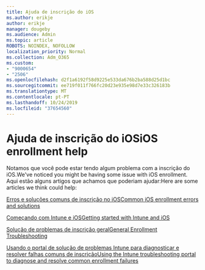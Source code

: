 ```yaml
---
title: Ajuda de inscrição do iOS
ms.author: erikje
author: erikje
manager: dougeby
ms.audience: Admin
ms.topic: article
ROBOTS: NOINDEX, NOFOLLOW
localization_priority: Normal
ms.collection: Adm_O365
ms.custom:
- "9000654"
- "2506"
ms.openlocfilehash: d2f1a6192f58d9225e533da676b2ba588d25d1bc
ms.sourcegitcommit: ee719f011f766fc20d23e935e98d7e33c326183b
ms.translationtype: MT
ms.contentlocale: pt-PT
ms.lasthandoff: 10/24/2019
ms.locfileid: "37654560"
---
```

# <a name="ios-enrollment-help"></a><span data-ttu-id="dec25-102">Ajuda de inscrição do iOS</span><span class="sxs-lookup"><span data-stu-id="dec25-102">iOS enrollment help</span></span>

<span data-ttu-id="dec25-103">Notamos que você pode estar tendo algum problema com a inscrição do iOS.</span><span class="sxs-lookup"><span data-stu-id="dec25-103">We've noticed you might be having some issue with iOS enrollment.</span></span> <span data-ttu-id="dec25-104">Aqui estão alguns artigos que achamos que poderiam ajudar:</span><span class="sxs-lookup"><span data-stu-id="dec25-104">Here are some articles we think could help:</span></span> 

[<span data-ttu-id="dec25-105">Erros e soluções comuns de inscrição no iOS</span><span class="sxs-lookup"><span data-stu-id="dec25-105">Common iOS enrollment errors and solutions</span></span>](https://support.microsoft.com/help/4039809/troubleshooting-ios-device-enrollment-in-intune)

[<span data-ttu-id="dec25-106">Começando com Intune e iOS</span><span class="sxs-lookup"><span data-stu-id="dec25-106">Getting started with Intune and iOS</span></span>](https://docs.microsoft.com/intune/enrollment/ios-enroll)

[<span data-ttu-id="dec25-107">Solução de problemas de inscrição geral</span><span class="sxs-lookup"><span data-stu-id="dec25-107">General Enrollment Troubleshooting</span></span>](https://docs.microsoft.com/intune/enrollment/troubleshoot-device-enrollment-in-intune)

[<span data-ttu-id="dec25-108">Usando o portal de solução de problemas Intune para diagnosticar e resolver falhas comuns de inscrição</span><span class="sxs-lookup"><span data-stu-id="dec25-108">Using the Intune troubleshooting portal to diagnose and resolve common enrollment failures</span></span>](https://docs.microsoft.com/intune/help-desk-operators)